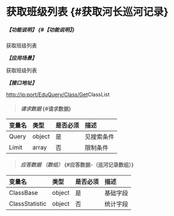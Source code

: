 # 获取班级列表 {#获取河长巡河记录}

##### _【功能说明】_ {#【功能说明】}

获取班级列表

_**【应用场景】**_

获取班级列表

_**【接口地址】**_

[http://ip:port/EduQuery/Class/Get](http://ip:port/HMQuery/PatrolRiver/GetPatrolRivers)ClassList

> #### _请求数据_ {#请求数据}

| 变量名 | 类型 | 是否必须 | 描述 |
| :--- | :--- | :--- | :--- |
| Query | object | 是 | 见搜索条件 |
| Limit | array | 否 | 限制条件 |

> #### _应答数据 （数组）_ {#应答数据-（巡河记录数组）}

| 变量名 | 类型 | 是否必须 | 描述 |
| :--- | :--- | :--- | :--- |
| ClassBase | object | 是 | 基础字段 |
| ClassStatistic | object | 否 | 统计字段 |



